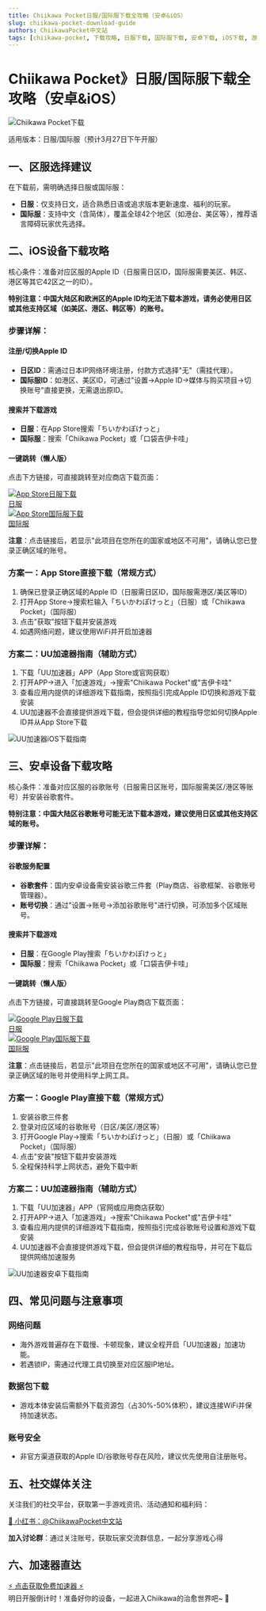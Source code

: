 ```yaml
---
title: Chiikawa Pocket日服/国际服下载全攻略（安卓&iOS）
slug: chiikawa-pocket-download-guide
authors: ChiikawaPocket中文站
tags: [chiikawa-pocket, 下载攻略, 日服下载, 国际服下载, 安卓下载, iOS下载, 游戏安装, Apple ID, 谷歌账号, 网易UU加速器]
---
```


# Chiikawa Pocket》日服/国际服下载全攻略（安卓&iOS）

![Chiikawa Pocket下载](/img/blog/chiikawa-download.png)

适用版本：日服/国际服（预计3月27日下午开服）

## 一、区服选择建议

在下载前，需明确选择日服或国际服：

- **日服**：仅支持日文，适合熟悉日语或追求版本更新速度、福利的玩家。
- **国际服**：支持中文（含简体），覆盖全球42个地区（如港台、美区等），推荐语言障碍玩家优先选择。

## 二、iOS设备下载攻略

核心条件：准备对应区服的Apple ID（日服需日区ID，国际服需要美区、韩区、港区等其它42区之一的ID）。

**特别注意：中国大陆区和欧洲区的Apple ID均无法下载本游戏，请务必使用日区或其他支持区域（如美区、港区、韩区等）的账号。**

### 步骤详解：

#### 注册/切换Apple ID

- **日区ID**：需通过日本IP网络环境注册，付款方式选择"无"（需挂代理）。
- **国际服ID**：如港区、美区ID，可通过"设置→Apple ID→媒体与购买项目→切换账号"直接更换，无需退出原ID。

#### 搜索并下载游戏

- **日服**：在App Store搜索「ちいかわぽけっと」
- **国际服**：搜索「Chiikawa Pocket」或「口袋吉伊卡哇」

#### 一键跳转（懒人版）

点击下方链接，可直接跳转至对应商店下载页面：

<div className="store-list" style={{display: 'flex', gap: '20px', justifyContent: 'center', marginBottom: '20px'}}>
  <a href="https://apps.apple.com/jp/app/id6596745408" className="store-button">
    <img src="/img/blog/store_apple_en.DbZvOR_p.webp" alt="App Store日服下载" style={{width: '200px', height: '60px', objectFit: 'contain'}} />
    <div style={{textAlign: 'center', fontWeight: 'bold', marginTop: '5px', color: '#e74c3c'}}>日服</div>
  </a>
  <a href="https://apps.apple.com/us/app/chiikawa-pocket/id6740838442" className="store-button">
    <img src="/img/blog/store_apple_en.DbZvOR_p.webp" alt="App Store国际服下载" style={{width: '200px', height: '60px', objectFit: 'contain'}} />
    <div style={{textAlign: 'center', fontWeight: 'bold', marginTop: '5px', color: '#3498db'}}>国际服</div>
  </a>
</div>

**注意**：点击链接后，若显示"此项目在您所在的国家或地区不可用"，请确认您已登录正确区域的账号。

### 方案一：App Store直接下载（常规方式）

1. 确保已登录正确区域的Apple ID（日服需日区ID，国际服需港区/美区等ID）
2. 打开App Store→搜索栏输入「ちいかわぽけっと」（日服）或「Chiikawa Pocket」（国际服）
3. 点击"获取"按钮下载并安装游戏
4. 如遇网络问题，建议使用WiFi并开启加速器

### 方案二：UU加速器指南（辅助方式）

1. 下载「UU加速器」APP（App Store或官网获取）
2. 打开APP→进入「加速游戏」→搜索"Chiikawa Pocket"或"吉伊卡哇"
3. 查看应用内提供的详细游戏下载指南，按照指引完成Apple ID切换和游戏下载安装
4. UU加速器不会直接提供游戏下载，但会提供详细的教程指导您如何切换Apple ID并从App Store下载

<div style={{display: 'flex', justifyContent: 'center', margin: '20px 0'}}>
  <img src="/img/blog/uu-ios.png" alt="UU加速器iOS下载指南" style={{maxWidth: '80%', borderRadius: '8px', boxShadow: '0 4px 8px rgba(0,0,0,0.1)'}} />
</div>

## 三、安卓设备下载攻略

核心条件：准备对应区服的谷歌账号（日服需日区账号，国际服需美区/港区等账号）并安装谷歌套件。

**特别注意：中国大陆区谷歌账号可能无法下载本游戏，建议使用日区或其他支持区域的账号。**

### 步骤详解：

#### 谷歌服务配置

- **谷歌套件**：国内安卓设备需安装谷歌三件套（Play商店、谷歌框架、谷歌账号管理器）。
- **账号切换**：通过"设置→账号→添加谷歌账号"进行切换，可添加多个区域账号。

#### 搜索并下载游戏

- **日服**：在Google Play搜索「ちいかわぽけっと」
- **国际服**：搜索「Chiikawa Pocket」或「口袋吉伊卡哇」

#### 一键跳转（懒人版）

点击下方链接，可直接跳转至Google Play商店下载页面：

<div className="store-list" style={{display: 'flex', gap: '20px', justifyContent: 'center', marginBottom: '20px'}}>
  <a href="https://play.google.com/store/apps/details?id=jp.co.applibot.chiikawapocket" className="store-button">
    <img src="/img/blog/store_google_en.DnuLY5KE.webp" alt="Google Play日服下载" style={{width: '200px', height: '60px', objectFit: 'contain'}} />
    <div style={{textAlign: 'center', fontWeight: 'bold', marginTop: '5px', color: '#e74c3c'}}>日服</div>
  </a>
  <a href="https://play.google.com/store/apps/details?id=jp.co.applibot.chiikawapocketgl&hl=en_US" className="store-button">
    <img src="/img/blog/store_google_en.DnuLY5KE.webp" alt="Google Play国际服下载" style={{width: '200px', height: '60px', objectFit: 'contain'}} />
    <div style={{textAlign: 'center', fontWeight: 'bold', marginTop: '5px', color: '#3498db'}}>国际服</div>
  </a>
</div>

**注意**：点击链接后，若显示"此项目在您所在的国家或地区不可用"，请确认您已登录正确区域的账号并使用科学上网工具。

### 方案一：Google Play直接下载（常规方式）

1. 安装谷歌三件套
2. 登录对应区域的谷歌账号（日区/美区/港区等）
3. 打开Google Play→搜索「ちいかわぽけっと」（日服）或「Chiikawa Pocket」（国际服）
4. 点击"安装"按钮下载并安装游戏
5. 全程保持科学上网状态，避免下载中断

### 方案二：UU加速器指南（辅助方式）

1. 下载「UU加速器」APP（官网或应用商店获取）
2. 打开APP→进入「加速游戏」→搜索"Chiikawa Pocket"或"吉伊卡哇"
3. 查看应用内提供的详细游戏下载指南，按照指引完成谷歌账号设置和游戏下载安装
4. UU加速器不会直接提供游戏下载，但会提供详细的教程指导，并可在下载后提供网络加速服务

<div style={{display: 'flex', justifyContent: 'center', margin: '20px 0'}}>
  <img src="/img/blog/uu-andriod.png" alt="UU加速器安卓下载指南" style={{maxWidth: '80%', borderRadius: '8px', boxShadow: '0 4px 8px rgba(0,0,0,0.1)'}} />
</div>

## 四、常见问题与注意事项

### 网络问题

- 海外游戏普遍存在下载慢、卡顿现象，建议全程开启「UU加速器」加速功能。
- 若遇锁IP，需通过代理工具切换至对应区服IP地址。

### 数据包下载

- 游戏本体安装后需额外下载资源包（占30%-50%体积），建议连接WiFi并保持加速状态。

### 账号安全

- 非官方渠道获取的Apple ID/谷歌账号存在风险，建议优先使用自注册账号。




## 五、社交媒体关注

关注我们的社交平台，获取第一手游戏资讯、活动通知和福利码：

<div style={{display: 'flex', flexWrap: 'wrap', gap: '20px', justifyContent: 'center', marginBottom: '20px'}}>
  <a href="https://www.xiaohongshu.com/user/profile/672a1000000000001d02cec6" 
     style={{
       display: 'flex',
       alignItems: 'center',
       padding: '10px 16px',
       backgroundColor: '#f5f5f5',
       borderRadius: '8px',
       textDecoration: 'none',
       color: '#333',
       fontWeight: 'bold',
       boxShadow: '0 2px 4px rgba(0,0,0,0.1)'
     }}>
    <span style={{marginRight: '8px', fontSize: '20px'}}>📱</span>
    小红书：@ChiikawaPocket中文站
  </a>
</div>

**加入讨论群**：通过关注账号，获取玩家交流群信息，一起分享游戏心得

## 六、加速器直达

<div className="download-tools" style={{display: 'flex', justifyContent: 'center', margin: '20px 0'}}>
  <a href="https://shark-tracer.netease.com/v1/log/default?project_id=108340955&sign=FEO3io04K0BsFn5j2P1s63TaP53ro7ew&log_type=mmad_click" 
     className="download-button" 
     style={{
       display: 'inline-block', 
       padding: '12px 24px', 
       backgroundColor: '#FF9800', 
       color: 'white', 
       textDecoration: 'none', 
       borderRadius: '8px', 
       fontWeight: 'bold', 
       fontSize: '16px',
       boxShadow: '0 4px 6px rgba(0, 0, 0, 0.1)',
       transition: 'all 0.3s ease',
       border: 'none',
       textAlign: 'center',
       minWidth: '250px'
     }}>
    ⚡️ 点击获取免费加速器 ⚡️
  </a>
</div>


<div style={{textAlign: 'center', margin: '20px 0', fontSize: '18px', fontWeight: 'bold', color: '#FF5722'}}>
  明日开服倒计时！准备好你的设备，一起进入Chiikawa的治愈世界吧~ 🌟
</div> 